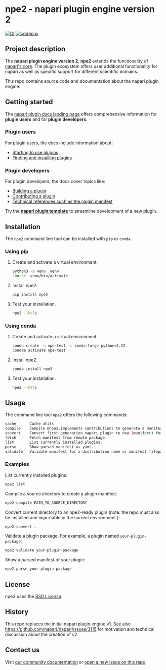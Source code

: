 # npe2 - napari plugin engine version 2

[![CI](https://github.com/napari/npe2/actions/workflows/ci.yml/badge.svg)](https://github.com/napari/npe2/actions/workflows/ci.yml)
[![codecov](https://codecov.io/gh/napari/npe2/branch/main/graph/badge.svg?token=FTH635x542)](https://codecov.io/gh/napari/npe2)

## Project description

The **napari plugin engine version 2**, **npe2** extends the functionality of
[napari's core](https://github.com/napari/napari).
The plugin ecosystem offers user additional functionality for napari as well
as specific support for different scientific domains.

This repo contains source code and documentation about the napari plugin engine.

## Getting started

The [napari plugin docs landing page](https://napari.org/stable/plugins/index.html)
offers comprehensive information for **plugin users** and for **plugin developers**.

### Plugin users

For plugin users, the docs include information about:
- [Starting to use plugins](https://napari.org/stable/plugins/start_using_plugins/index.html#plugins-getting-started)
- [Finding and installing plugins](https://napari.org/stable/plugins/start_using_plugins/finding_and_installing_plugins.html#find-and-install-plugins)

### Plugin developers

For plugin developers, the docs cover topics like:
- [Building a plugin](https://napari.org/stable/plugins/building_a_plugin/index.html)
- [Contributing a plugin](https://napari.org/stable/plugins/building_a_plugin/guides.html)
- [Technical references such as the plugin manifest](https://napari.org/stable/plugins/technical_references/manifest.html)

Try the [**napari plugin template**](https://github.com/napari/napari-plugin-template)
to streamline development of a new plugin.

## Installation

The `npe2` command line tool can be installed with `pip` or `conda`.

### Using pip

1. Create and activate a virtual environment.

    ```bash
    python3 -m venv .venv
    source .venv/bin/activate
    ```

2. Install npe2.

    ```bash
    pip install npe2
    ```

3. Test your installation.

    ```bash
    npe2 --help
    ```

### Using conda

1. Create and activate a virtual environment.

    ```bash
    conda create -n npe-test -c conda-forge python=3.12
    condaa activate npe-test
    ```

2. Install npe2.

    ```bash
    conda install npe2
    ```

3. Test your installation.

    ```bash
    npe2 --help
    ```

## Usage

The command line tool `npe2` offers the following commands:

```bash
cache      Cache utils
compile    Compile @npe2.implements contributions to generate a manifest.
convert    Convert first generation napari plugin to new (manifest) format.
fetch      Fetch manifest from remote package.
list       List currently installed plugins.
parse      Show parsed manifest as yaml.
validate   Validate manifest for a distribution name or manifest filepath.
```

### Examples

List currently installed plugins:

```bash
npe2 list
```

Compile a source directory to create a plugin manifest:

```bash
npe2 compile PATH_TO_SOURCE_DIRECTORY
```

Convert current directory to an npe2-ready plugin
(note: the repo must also be installed and importable in the current environment.):

```bash
npe2 convert .
```

Validate a plugin package. For example, a plugin named `your-plugin-package`:

```bash
npe2 validate your-plugin-package
```

Show a parsed manifest of your plugin:

```bash
npe2 parse your-plugin-package
```

## License

npe2 uses the [BSD License](./LICENSE).

## History

This repo replaces the initial napari plugin engine v1.
See also https://github.com/napari/napari/issues/3115 for
motivation and technical discussion about the creation of v2.

## Contact us

Visit [our community documentation](https://napari.org/stable/community/index.html)
or [open a new issue on this repo](https://github.com/napari/npe2/issues/new).
